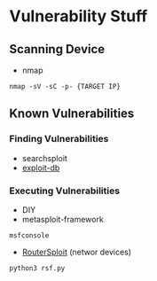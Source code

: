 # Vulnerability Stuff
## Scanning Device 
- nmap
```
nmap -sV -sC -p- {TARGET IP}
```
## Known Vulnerabilities
### Finding Vulnerabilities
- searchsploit
- [exploit-db](https://www.exploit-db.com)
### Executing Vulnerabilities
- DIY
- metasploit-framework
```
msfconsole
```
- [RouterSploit](https://github.com/threat9/routersploit) (networ devices)
```
python3 rsf.py
```
